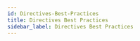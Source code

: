 ```yaml
---
id: Directives-Best-Practices
title: Directives Best Practices
sidebar_label: Directives Best Practices
---
```



#
